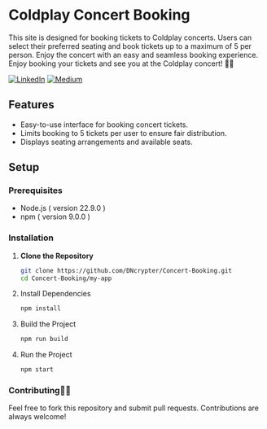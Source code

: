 # Coldplay Concert Booking

This site is designed for booking tickets to Coldplay concerts. Users can select their preferred seating and book tickets up to a maximum of 5 per person. Enjoy the concert with an easy and seamless booking experience. Enjoy booking your tickets and see you at the Coldplay concert! 🎸🎤



[![LinkedIn](https://img.shields.io/badge/LinkedIn-Profile-blue)](https://www.linkedin.com/in/nikhil--chaudhari/)
[![Medium](https://img.shields.io/badge/Medium-Writeups-black)](https://medium.com/@nikhil-c)


## Features
- Easy-to-use interface for booking concert tickets.
- Limits booking to 5 tickets per user to ensure fair distribution.
- Displays seating arrangements and available seats.

## Setup

### Prerequisites
- Node.js ( version 22.9.0 ) 
- npm ( version 9.0.0 )

### Installation
1. **Clone the Repository**
   ```bash
   git clone https://github.com/DNcrypter/Concert-Booking.git
   cd Concert-Booking/my-app
   ```
2. Install Dependencies
    ```bash
    npm install
    ```
3. Build the Project
    ```bash
    npm run build

    ```
4. Run the Project
    ```bash
    npm start
    ```
### Contributing🎸🎤
Feel free to fork this repository and submit pull requests. Contributions are always welcome!
